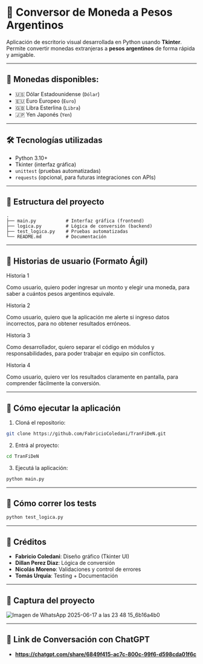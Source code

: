# 💱 Conversor de Moneda a Pesos Argentinos

Aplicación de escritorio visual desarrollada en Python usando **Tkinter**. Permite convertir monedas extranjeras a **pesos argentinos** de forma rápida y amigable.

---

## 🎯 Monedas disponibles:

* 🇺🇸 Dólar Estadounidense (`Dólar`)
* 🇪🇺 Euro Europeo (`Euro`)
* 🇬🇧 Libra Esterlina (`Libra`)
* 🇯🇵 Yen Japonés (`Yen`)

---

## 🛠 Tecnologías utilizadas

* Python 3.10+
* Tkinter (interfaz gráfica)
* `unittest` (pruebas automatizadas)
* `requests` (opcional, para futuras integraciones con APIs)

---

## 📁 Estructura del proyecto

```
.
├── main.py           # Interfaz gráfica (frontend)
├── logica.py         # Lógica de conversión (backend)
├── test_logica.py    # Pruebas automatizadas
└── README.md         # Documentación
```

---

## 📖 Historias de usuario (Formato Ágil)

Historia 1

Como usuario,
quiero poder ingresar un monto y elegir una moneda,
para saber a cuántos pesos argentinos equivale.

Historia 2

Como usuario,
quiero que la aplicación me alerte si ingreso datos incorrectos,
para no obtener resultados erróneos.

Historia 3

Como desarrollador,
quiero separar el código en módulos y responsabilidades,
para poder trabajar en equipo sin conflictos.

Historia 4

Como usuario,
quiero ver los resultados claramente en pantalla,
para comprender fácilmente la conversión.

---

## 🚀 Cómo ejecutar la aplicación

1. Cloná el repositorio:

```bash
git clone https://github.com/FabricioColedani/TranFiDeN.git
```

2. Entrá al proyecto:

```bash
cd TranFiDeN
```

3. Ejecutá la aplicación:

```bash
python main.py
```

---

## 🧪 Cómo correr los tests

```bash
python test_logica.py
```

---

## 📌 Créditos

* **Fabricio Coledani**: Diseño gráfico (Tkinter UI)
* **Dillan Perez Diaz**: Lógica de conversión
* **Nicolás Moreno**: Validaciones y control de errores
* **Tomás Urquía**: Testing + Documentación

---

## 📸 Captura del proyecto

![Imagen de WhatsApp 2025-06-17 a las 23 48 15_6b16a4b0](https://github.com/user-attachments/assets/12c6a638-39e1-493b-a01c-b3f41425ee21)

---

## 🤖 Link de Conversación con ChatGPT

* **https://chatgpt.com/share/6849f415-ac7c-800c-99f6-d598cda01f6c**


